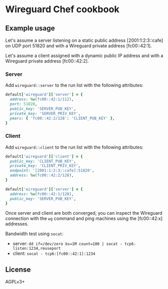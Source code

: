 # Wireguard Chef cookbook

## Example usage

Let's assume a server listening on a static public address [2001:1:2:3::cafe] on UDP port 51820
and with a Wireguard private address [fc00::42:1].

Let's assume a client assigned with a dynamic public IP address
and with a Wireguard private address [fc00::42:2].

### Server

Add `wireguard::server` to the run list with the following attributes:

```ruby
default['wireguard']['server'] = {
  address: %w(fc00::42:1/112),
  port: 51820,
  public_key: 'SERVER_PUB_KEY',
  private_key: 'SERVER_PRIV_KEY',
  peers: { 'fc00::42:2/128': 'CLIENT_PUB_KEY' },
}
```

### Client

Add `wireguard::client` to the run list with the following attributes:

```ruby
default['wireguard']['client'] = {
  public_key: 'CLIENT_PUB_KEY',
  private_key: 'CLIENT_PRIV_KEY',
  endpoint: '[2001:1:2:3::cafe]:51820',
  address: %w(fc00::42:2/128),
}

default['wireguard']['server'] = {
  address: %w(fc00::42:1/128),
  public_key: 'SERVER_PUB_KEY',
}
```

Once server and client are both converged, you can inspect the Wireguard connection with the `wg` command and ping machines using the [fc00::42:x] addresses.

Bandwidth test using `socat`:
  - server: `dd if=/dev/zero bs=1M count=100 | socat - tcp6-listen:1234,reuseport`
  - client: `socat - tcp6:[fc00::42:1]:1234`

## License

AGPLv3+
